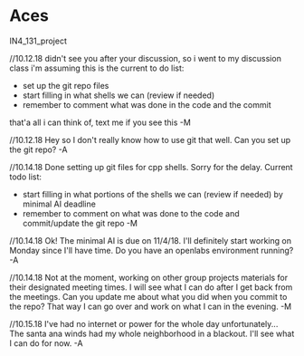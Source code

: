 # Aces
IN4_131_project

//10.12.18
didn't see you after your discussion, so i went to my discussion class
i'm assuming this is the current to do list:
* set up the git repo files
* start filling in what shells we can (review if needed)
* remember to comment what was done in the code and the commit

that'a all i can think of, text me if you see this
-M

//10.12.18
Hey so I don't really know how to use git that well. Can you set up the git repo?
-A

//10.14.18
Done setting up git files for cpp shells. Sorry for the delay.
Current todo list:
* start filling in what portions of the shells we can (review if needed) by minimal AI deadline
* remember to comment on what was done to the code and commit/update the git repo
-M

//10.14.18
Ok! The minimal AI is due on 11/4/18. I'll definitely start working on Monday since I'll have time. Do you have an openlabs environment running?
-A

//10.14.18
Not at the moment, working on other group projects materials for their designated meeting times. I will see what I can do after I get back from the meetings. Can you update me about what you did when you commit to the repo? That way I can go over and work on what I can in the evening.
-M

//10.15.18
I've had no internet or power for the whole day unfortunately... The santa ana winds had my whole neighborhood in a blackout. I'll see what I can do for now.
-A
